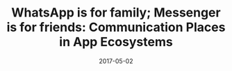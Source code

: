 ---
title: "WhatsApp is for family; Messenger is for friends: Communication Places in App Ecosystems"
collection: publications
permalink: /publication/2017-05-02-communication-places-chi17
excerpt: 'Today&apos;s users communicate via multiple apps, even when they offer almost identical functionality. We studied how and why users distribute their contacts within their app ecosystem. We found that the contacts in an app affect a user&apos;s conversations with other contacts, their communication patterns in the app, and the quality of their social relationships. Users appropriate the features and technical constraints of their apps to create idiosyncratic communication places, each with its own recursively defined membership rules, perceived purposes, and emotional connotations. Users also shift the boundaries of their communication places to accommodate changes in their contacts&apos; behaviour, the dynamics of their relationships, and the restrictions of the technology. We argue that communication apps should support creating multiple communication places within the same app, relocating conversations across apps, and accessing functionality from other apps.'
date: 2017-05-02
venue: 'CHI &apos;17: Proceedings of the 2017 CHI Conference on Human Factors in Computing Systems'
paperurl: '  https://dl.acm.org/doi/10.1145/3025453.3025484?cid=81500663869'
citation: 'Midas Nouwens, Carla F. Griggio, and Wendy E. Mackay. 2017. &quot;WhatsApp is for family; Messenger is for friends&quot;: Communication Places in App Ecosystems. In <i>Proceedings of the 2017 CHI Conference on Human Factors in Computing Systems</i> (<i>CHI &apos;17</i>). Association for Computing Machinery, New York, NY, USA, 727–735. DOI:https://doi.org/10.1145/3025453.3025484'
authors: Midas Nouwens, <strong>Carla F. Griggio</strong>, and Wendy E. Mackay
type: Research Paper
---